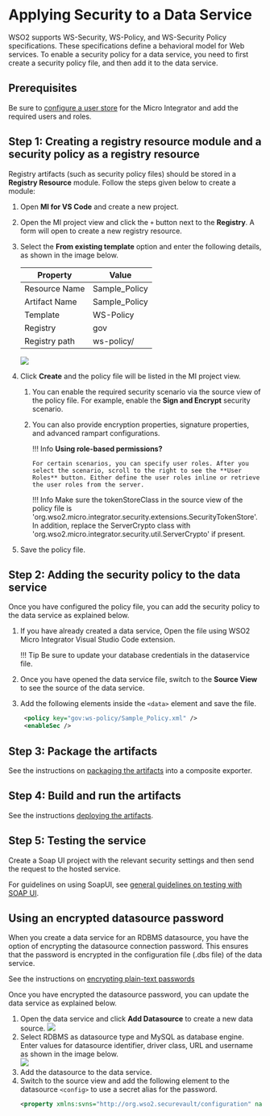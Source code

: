 # Applying Security to a Data Service

WSO2 supports WS-Security, WS-Policy, and WS-Security Policy
specifications. These specifications define a behavioral model for Web
services. To enable a security policy for a data service, you need to
first create a security policy file, and then add it to the data
service.

## Prerequisites

Be sure to [configure a user store]({{base_path}}/install-and-setup/setup/user-stores/setting-up-a-userstore/) for the Micro Integrator and add the required users and roles.

## Step 1: Creating a registry resource module and a security policy as a registry resource

Registry artifacts (such as security policy files) should be stored in a
**Registry Resource** module. Follow the steps given below to create a
module:

1.  Open **MI for VS Code** and create a new project.

2.  Open the MI project view and click the `+` button next to the **Registry**. A form will open to create a new registry resource.

3. Select the **From existing template** option and enter the following details, as shown in the image below.

    | Property      |    Value       |
    |---------------|----------------|
    | Resource Name | Sample_Policy  |
    | Artifact Name | Sample_Policy  |
    | Template      | WS-Policy      |
    | Registry      | gov            |
    | Registry path | ws-policy/     |

    ![]({{base_path}}/assets/img/integrate/tutorials/data_services/119130577/create-new-registry-resource.png)

4.  Click **Create** and the policy file will be listed in the MI project view.
    1.  You can enable the required security scenario via the source view of the policy file. For example, enable the **Sign and Encrypt** security
        scenario.

    2.  You can also provide encryption properties, signature
        properties, and advanced rampart configurations.

        !!! Info
            **Using role-based permissions?**
        
            For certain scenarios, you can specify user roles. After you select the scenario, scroll to the right to see the **User Roles** button. Either define the user roles inline or retrieve the user roles from the server.
                
        !!! Info
            Make sure the tokenStoreClass in the source view of the policy file is 'org.wso2.micro.integrator.security.extensions.SecurityTokenStore'.
            In addition, replace the ServerCrypto class with 'org.wso2.micro.integrator.security.util.ServerCrypto' if present.
        
5.  Save the policy file.

## Step 2: Adding the security policy to the data service

Once you have configured the policy file, you can add the security
policy to the data service as explained below.

1.  If you have already created a data service, Open the file using WSO2 Micro Integrator Visual Studio Code extension.

    !!! Tip
        Be sure to update your database credentials in the dataservice file.
    
2.  Once you have opened the data service file, switch to the **Source View** to see 
the source of the data service.

3.  Add the following elements inside the `<data>` element and save the file.
    ```xml
     <policy key="gov:ws-policy/Sample_Policy.xml" />
     <enableSec />
    ```

## Step 3: Package the artifacts

See the instructions on [packaging the artifacts]({{base_path}}/develop/packaging-artifacts) into a composite exporter.

## Step 4: Build and run the artifacts

See the instructions [deploying the artifacts]({{base_path}}/develop/deploy-artifacts).

## Step 5: Testing the service

Create a Soap UI project with the relevant security settings and then send the request to the hosted service.

For guidelines on using SoapUI, see [general guidelines on testing with SOAP UI]({{base_path}}/develop/advanced-development/applying-security-to-a-proxy-service/#general-guidelines-on-testing-with-soap-ui).

## Using an encrypted datasource password

When you create a data service for an RDBMS datasource, you have the
option of encrypting the datasource connection password. This ensures
that the password is encrypted in the configuration file (.dbs file) of
the data service.

See the instructions on [encrypting plain-text passwords]({{base_path}}/install-and-setup/setup/security/encrypting-plain-text)

Once you have encrypted the datasource password, you can update the data
service as explained below.

1.  Open the data service and click **Add Datasource** to create a new data source.
    ![]({{base_path}}/assets/img/integrate/tutorials/data_services/add-data-source.png)
2.  Select RDBMS as datasource type and MySQL as database engine. Enter values for datasource identifier, driver class, URL and username as shown in the image below.  
    ![]({{base_path}}/assets/img/integrate/tutorials/data_services/data-source-form.png)
3.  Add the datasource to the data service.
4.  Switch to the source view and add the following element to the datasource `<config>` to use a secret alias for the password.
    ```xml
    <property xmlns:svns="http://org.wso2.securevault/configuration" name="password" svns:secretAlias="Datasource.Password" />
    ```
